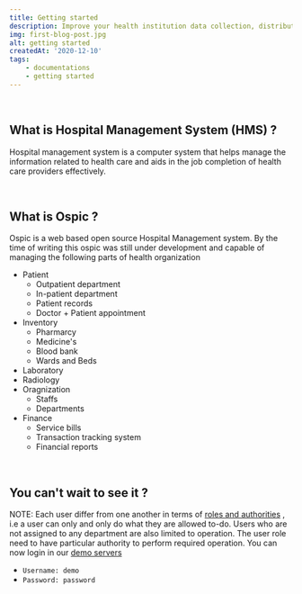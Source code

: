 ```yaml
---
title: Getting started
description: Improve your health institution data collection, distribution, reporting and customer self service by using Ospic Hospital Management System (Ospic HMS).
img: first-blog-post.jpg
alt: getting started
createdAt: '2020-12-10'
tags:
    - documentations
    - getting started
---
```


<br />

## What is Hospital Management System (HMS) ?

Hospital management system is a computer system that helps manage the information related to health care and aids in the job completion of health care providers effectively.

<br />

## What is Ospic ? 

Ospic is a web based open source Hospital Management system. By the time of writing this ospic was still under development and capable of managing the following parts of health organization
- Patient 
  - Outpatient department
  - In-patient department
  - Patient records
  - Doctor + Patient appointment
- Inventory
  - Pharmarcy
  - Medicine's
  - Blood bank
  - Wards and Beds
- Laboratory
- Radiology
- Oragnization
  - Staffs
  - Departments 
- Finance
  - Service bills
  - Transaction tracking system
  - Financial reports 

<br />

## You can't wait to see it ?

NOTE: Each user differ from one another in terms of [roles and authorities](/security) , i.e a user can only and only do what they are allowed to-do. Users who are not assigned to any department are also limited to operation.  The user role need to have particular authority to perform required operation. You can now login in our [demo servers](https://app.ospicx.com/#/finance)

- `Username: demo`
- `Password: password`
 
